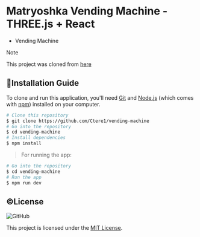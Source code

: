 # Matryoshka Vending Machine - THREE.js + React

- Vending Machine

> [!Note]  
   This project was cloned from [here](https://gitlab.com/tchandelle/threejs-vending-machine)

## 💾Installation Guide
To clone and run this application, you'll need [Git](https://git-scm.com) and [Node.js](https://nodejs.org/en/download/) (which comes with [npm](http://npmjs.com))    installed on your computer. 
 
 ```bash
 # Clone this repository
 $ git clone https://github.com/Ctere1/vending-machine
 # Go into the repository
 $ cd vending-machine
 # Install dependencies
 $ npm install
 ```

 > For running the app:
 ```bash
 # Go into the repository
 $ cd vending-machine
 # Run the app
 $ npm run dev
 ```

## ©License
![GitHub](https://img.shields.io/github/license/Ctere1/vending-machine)

This project is licensed under the [MIT License](LICENSE).


